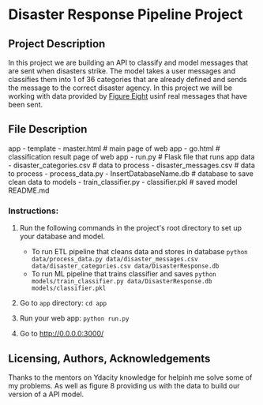 # Disaster Response Pipeline Project

## Project Description
In this project we are building an API to classify and model messages that are sent when disasters strike. The model takes a user messages and classifies them into 1 of 36 categories that are already defined and sends the message to the correct disaster agency. In this project we will be working with data provided by [Figure Eight](https://www.figure-eight.com/) usinf real messages that have been sent.

## File Description
app
    - template
        - master.html # main page of web app
        - go.html # classification result page of web app
    - run.py # Flask file that runs app
data
    - disaster_categories.csv # data to process
    - disaster_messages.csv # data to process
    - process_data.py
    - InsertDatabaseName.db # database to save clean data to
models
    - train_classifier.py
    - classifier.pkl # saved model
README.md

### Instructions:
1. Run the following commands in the project's root directory to set up your database and model.

    - To run ETL pipeline that cleans data and stores in database
        `python data/process_data.py data/disaster_messages.csv data/disaster_categories.csv data/DisasterResponse.db`
    - To run ML pipeline that trains classifier and saves
        `python models/train_classifier.py data/DisasterResponse.db models/classifier.pkl`

2. Go to `app` directory: `cd app`

3. Run your web app: `python run.py`

3. Go to http://0.0.0.0:3000/

## Licensing, Authors, Acknowledgements
Thanks to the mentors on Ydacity knowledge for helpinh me solve some of my problems. As well as figure 8 providing us with the data to build our version of a API  model.



